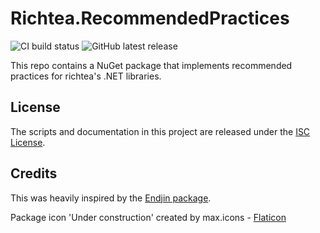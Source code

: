 # Richtea.RecommendedPractices

![CI build status](https://github.com/richtea/Richtea.RecommendedPractices/actions/workflows/ci.yml/badge.svg)
![GitHub latest release](https://img.shields.io/github/v/release/richtea/Richtea.RecommendedPractices?include_prereleases&sort=semver)

This repo contains a NuGet package that implements recommended practices for richtea's .NET libraries.

## License

The scripts and documentation in this project are released under the [ISC License](./LICENSE).

## Credits

This was heavily inspired by the [Endjin package](https://github.com/endjin/Endjin.RecommendedPractices.NuGet).

Package icon 'Under construction' created by max.icons -
[Flaticon](https://www.flaticon.com/free-icons/under-construction)
